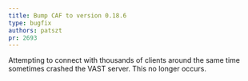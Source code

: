 ```yaml
---
title: Bump CAF to version 0.18.6
type: bugfix
authors: patszt
pr: 2693
---
```


Attempting to connect with thousands of clients around the same time
sometimes crashed the VAST server. This no longer occurs.
